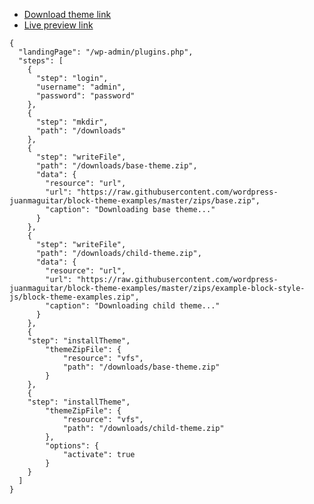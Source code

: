 - [Download theme link](https://raw.githubusercontent.com/wordpress-juanmaguitar/block-theme-examples/master/zips/example-block-style-js/block-theme-examples.zip)
- [Live preview link](https://playground.wordpress.net/#%7B%22landingPage%22%3A%22%2Fwp-admin%2Fplugins.php%22%2C%22steps%22%3A%5B%7B%22step%22%3A%22login%22%2C%22username%22%3A%22admin%22%2C%22password%22%3A%22password%22%7D%2C%7B%22step%22%3A%22mkdir%22%2C%22path%22%3A%22%2Fdownloads%22%7D%2C%7B%22step%22%3A%22writeFile%22%2C%22path%22%3A%22%2Fdownloads%2Fbase-theme.zip%22%2C%22data%22%3A%7B%22resource%22%3A%22url%22%2C%22url%22%3A%22https%3A%2F%2Fraw.githubusercontent.com%2Fwordpress-juanmaguitar%2Fblock-theme-examples%2Fmaster%2Fzips%2Fbase.zip%22%2C%22caption%22%3A%22Downloading%20base%20theme...%22%7D%7D%2C%7B%22step%22%3A%22writeFile%22%2C%22path%22%3A%22%2Fdownloads%2Fchild-theme.zip%22%2C%22data%22%3A%7B%22resource%22%3A%22url%22%2C%22url%22%3A%22https%3A%2F%2Fraw.githubusercontent.com%2Fwordpress-juanmaguitar%2Fblock-theme-examples%2Fmaster%2Fzips%2Fexample-block-style-js%2Fblock-theme-examples.zip%22%2C%22caption%22%3A%22Downloading%20child%20theme...%22%7D%7D%2C%7B%22step%22%3A%22installTheme%22%2C%22themeZipFile%22%3A%7B%22resource%22%3A%22vfs%22%2C%22path%22%3A%22%2Fdownloads%2Fbase-theme.zip%22%7D%7D%2C%7B%22step%22%3A%22installTheme%22%2C%22themeZipFile%22%3A%7B%22resource%22%3A%22vfs%22%2C%22path%22%3A%22%2Fdownloads%2Fchild-theme.zip%22%7D%2C%22options%22%3A%7B%22activate%22%3Atrue%7D%7D%5D%7D)

```
{
  "landingPage": "/wp-admin/plugins.php",
  "steps": [
    {
      "step": "login",
      "username": "admin",
      "password": "password"
    },
    {
      "step": "mkdir",
      "path": "/downloads"
    },
    {
      "step": "writeFile",
      "path": "/downloads/base-theme.zip",
      "data": {
        "resource": "url",
        "url": "https://raw.githubusercontent.com/wordpress-juanmaguitar/block-theme-examples/master/zips/base.zip",
        "caption": "Downloading base theme..."
      }
    },
    {
      "step": "writeFile",
      "path": "/downloads/child-theme.zip",
      "data": {
        "resource": "url",
        "url": "https://raw.githubusercontent.com/wordpress-juanmaguitar/block-theme-examples/master/zips/example-block-style-js/block-theme-examples.zip",
        "caption": "Downloading child theme..."
      }
    },
    {
    "step": "installTheme",
        "themeZipFile": {
            "resource": "vfs",
            "path": "/downloads/base-theme.zip"
        }
    },
    {
    "step": "installTheme",
        "themeZipFile": {
            "resource": "vfs",
            "path": "/downloads/child-theme.zip"
        },
        "options": {
            "activate": true
        }
    }
  ]
}
```
